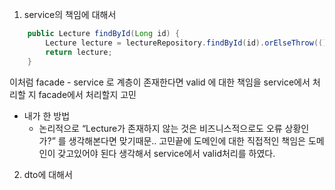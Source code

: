 1. service의 책임에 대해서
```java
    public Lecture findById(Long id) {
        Lecture lecture = lectureRepository.findById(id).orElseThrow(() -> new EntityNotFoundException("특강이 존재하지 않습니다."));
        return lecture;
    }
```
이처럼 facade - service 로 계층이 존재한다면 valid 에 대한 책임을 service에서 처리할 지 facade에서 처리할지 고민
- 내가 한 방법
  - 논리적으로 “Lecture가 존재하지 않는 것은 비즈니스적으로도 오류 상황인가?” 를 생각해본다면 맞기때문.. 고민끝에 도메인에 대한 직접적인 책임은 도메인이 갖고있어야 된다 생각해서 service에서 valid처리를 하였다.

2. dto에 대해서


